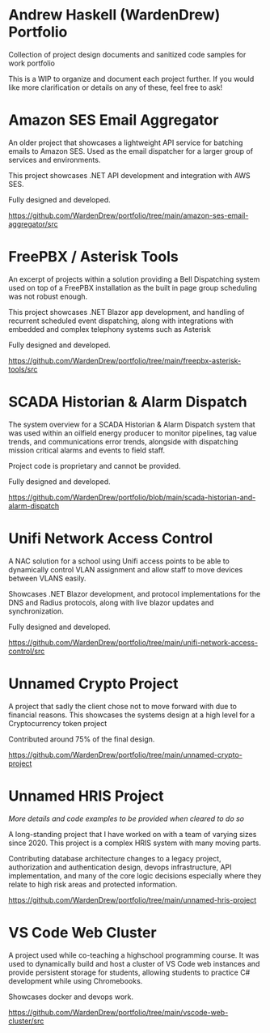 # Andrew Haskell (WardenDrew) Portfolio
Collection of project design documents and sanitized code samples for work portfolio

This is a WIP to organize and document each project further. If you would like more clarification or details on any of these, feel free to ask!

# Amazon SES Email Aggregator
An older project that showcases a lightweight API service for batching emails to Amazon SES. Used as the email dispatcher for a larger group of services and environments.

This project showcases .NET API development and integration with AWS SES.

Fully designed and developed.

https://github.com/WardenDrew/portfolio/tree/main/amazon-ses-email-aggregator/src

# FreePBX / Asterisk Tools
An excerpt of projects within a solution providing a Bell Dispatching system used on top of a FreePBX installation as the built in page group scheduling was not robust enough.

This project showcases .NET Blazor app development, and handling of recurrent scheduled event dispatching, along with integrations with embedded and complex telephony systems such as Asterisk

Fully designed and developed.

https://github.com/WardenDrew/portfolio/tree/main/freepbx-asterisk-tools/src

# SCADA Historian & Alarm Dispatch
The system overview for a SCADA Historian & Alarm Dispatch system that was used within an oilfield energy producer to monitor pipelines, tag value trends, and communications error trends, alongside with dispatching mission critical alarms and events to field staff.

Project code is proprietary and cannot be provided.

Fully designed and developed.

https://github.com/WardenDrew/portfolio/blob/main/scada-historian-and-alarm-dispatch

# Unifi Network Access Control
A NAC solution for a school using Unifi access points to be able to dynamically control VLAN assignment and allow staff to move devices between VLANS easily.

Showcases .NET Blazor development, and protocol implementations for the DNS and Radius protocols, along with live blazor updates and synchronization.

Fully designed and developed.

https://github.com/WardenDrew/portfolio/tree/main/unifi-network-access-control/src

# Unnamed Crypto Project
A project that sadly the client chose not to move forward with due to financial reasons. This showcases the systems design at a high level for a Cryptocurrency token project

Contributed around 75% of the final design.

https://github.com/WardenDrew/portfolio/tree/main/unnamed-crypto-project

# Unnamed HRIS Project
*More details and code examples to be provided when cleared to do so*

A long-standing project that I have worked on with a team of varying sizes since 2020. This project is a complex HRIS system with many moving parts.

Contributing database architecture changes to a legacy project, authorization and authentication design, devops infrastructure, API implementation, and many of the core logic decisions especially where they relate to high risk areas and protected information.

https://github.com/WardenDrew/portfolio/tree/main/unnamed-hris-project

# VS Code Web Cluster
A project used while co-teaching a highschool programming course. It was used to dynamically build and host a cluster of VS Code web instances and provide persistent storage for students, allowing students to practice C# development while using Chromebooks.

Showcases docker and devops work.

https://github.com/WardenDrew/portfolio/tree/main/vscode-web-cluster/src
